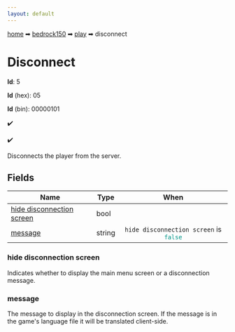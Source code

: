 ```yaml
---
layout: default
---
```


[home](/) ➡ [bedrock150](/protocol/bedrock150) ➡ [play](/protocol/bedrock150/play) ➡ disconnect

# Disconnect

**Id**: 5

**Id** (hex): 05

**Id** (bin): 00000101

✔️

✔️

Disconnects the player from the server.

## Fields

Name | Type | When
---|---|:---:
[hide disconnection screen](#hide-disconnection-screen) | bool | 
[message](#message) | string | <code>hide disconnection screen</code> is <code><span style="color:#009688">false</span></code>

### hide disconnection screen

Indicates whether to display the main menu screen or a disconnection message.

### message

The message to display in the disconnection screen. If the message is in the game's language file it will be translated client-side.

